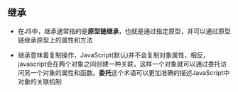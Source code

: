 ## 继承 

- 在JS中，继承通常指的是**原型链继承**，也就是通过指定原型，并可以通过原型链继承原型上的属性和方法

- 继承意味着复制操作，JavaScript(默认)并不会复制对象属性，相反，javascript会在两个对象之间创建一种关联，这样一个对象就可以通过委托访问另一个对象的属性和函数。**委托**这个术语可以更加准确的描述JavaScript中对象的关联机制